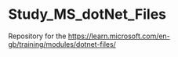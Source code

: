 # Study_MS_dotNet_Files
Repository for the https://learn.microsoft.com/en-gb/training/modules/dotnet-files/  
